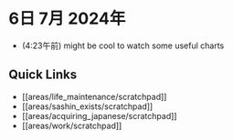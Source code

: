 # 6日 7月 2024年
- (4:23午前) might be cool to watch some useful charts
 



## Quick Links
- [[areas/life_maintenance/scratchpad]]
- [[areas/sashin_exists/scratchpad]]
- [[areas/acquiring_japanese/scratchpad]]
- [[areas/work/scratchpad]]
